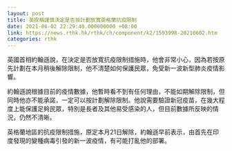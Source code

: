 ```yaml
---
layout: post
title: 英揆稱謹慎決定是否按計劃放寬英格蘭抗疫限制
date: 2021-06-02 22:29:40.000000000 +08:00
link: https://news.rthk.hk/rthk/ch/component/k2/1593998-20210602.htm
categories: rthk
---
```


英國首相約翰遜說，在決定是否放寬抗疫限制措施時，他會非常小心，因為若按原先計劃在本月稍後解除限制，他不清楚如何保護民眾，免受新一波新型肺炎疫情影響。

約翰遜說根據目前的疫情數據，他暫時看不到有任何理由，不能如期解除限制，但同時他亦不能承諾，一定可以按計劃解除限制。他說需要驗證新冠疫苗，在幾大程度上能保護足夠民眾，特別是長者及其他易受感染的人，但目前數據所反映的情況，仍然不清晰。

英格蘭地區的抗疫限制措施，原定本月21日解除，約翰遜早前表示，由首先在印度發現的變種病毒引發的新一波疫情，有可能打亂他的部署。
